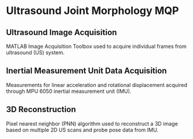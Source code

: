 # Ultrasound Joint Morphology MQP

## Ultrasound Image Acquisition
MATLAB Image Acquisition Toolbox used to acquire individual frames from ultrasound (US) system.

## Inertial Measurement Unit Data Acquisition
Measurements for linear acceleration and rotational displacement acquired through MPU 6050 inertial measurement unit (IMU).

## 3D Reconstruction
Pixel nearest neighbor (PNN) algorithm used to reconstruct a 3D image based on multiple 2D US scans and probe pose data from IMU. 

